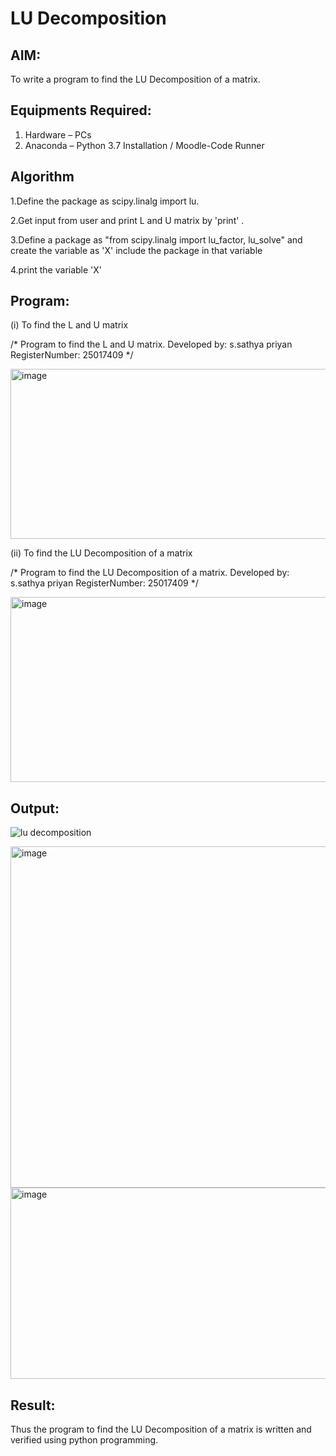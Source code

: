 # LU Decomposition 

## AIM:
To write a program to find the LU Decomposition of a matrix.

## Equipments Required:
1. Hardware – PCs
2. Anaconda – Python 3.7 Installation / Moodle-Code Runner

## Algorithm
1.Define the package as scipy.linalg import lu.

2.Get input from user and print L and U matrix by 'print' .

3.Define a package as "from scipy.linalg import lu_factor, lu_solve" and create the variable as 'X' include the package in that variable

4.print the variable 'X'

## Program:
(i) To find the L and U matrix

/*
Program to find the L and U matrix.
Developed by: s.sathya priyan
RegisterNumber: 25017409
*/

<img width="598" height="272" alt="image" src="https://github.com/user-attachments/assets/ab979b8d-8b3e-4c9a-a1a3-f7a1892e4dba" />


(ii) To find the LU Decomposition of a matrix

/*
Program to find the LU Decomposition of a matrix.
Developed by: s.sathya priyan
RegisterNumber: 25017409
*/

<img width="554" height="296" alt="image" src="https://github.com/user-attachments/assets/9d4df2d2-5213-40ce-9955-d90ec7cf59d8" />




## Output:
![lu decomposition]()

<img width="1216" height="546" alt="image" src="https://github.com/user-attachments/assets/5d0cff8b-df3b-4360-a01a-bb44184d2010" />





<img width="1202" height="306" alt="image" src="https://github.com/user-attachments/assets/52d0e851-64de-4319-8ad7-8abd07dd5958" />




## Result:
Thus the program to find the LU Decomposition of a matrix is written and verified using python programming.

